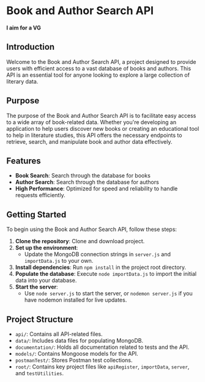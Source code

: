 # Book and Author Search API

**I aim for a VG**

## Introduction

Welcome to the Book and Author Search API, a project designed to provide users with efficient access to a vast database of books and authors. This API is an essential tool for anyone looking to explore a large collection of literary data.

## Purpose

The purpose of the Book and Author Search API is to facilitate easy access to a wide array of book-related data. Whether you're developing an application to help users discover new books or creating an educational tool to help in literature studies, this API offers the necessary endpoints to retrieve, search, and manipulate book and author data effectively.

## Features

- **Book Search**: Search through the database for books
- **Author Search**: Search through the database for authors
- **High Performance**: Optimized for speed and reliability to handle requests efficiently.

## Getting Started

To begin using the Book and Author Search API, follow these steps:

1. **Clone the repository**: Clone and download project.
2. **Set up the environment**:
    - Update the MongoDB connection strings in `server.js` and `importData.js` to your own.
3. **Install dependencies**: Run `npm install` in the project root directory.
4. **Populate the database**: Execute `node importData.js` to import the initial data into your database.
5. **Start the server**:
    - Use `node server.js` to start the server, or `nodemon server.js` if you have nodemon installed for live updates.

## Project Structure

- `api/`: Contains all API-related files.
- `data/`: Includes data files for populating MongoDB.
- `documentation/`: Holds all documentation related to tests and the API.
- `models/`: Contains Mongoose models for the API.
- `postmanTest/`: Stores Postman test collections.
- `root/`: Contains key project files like `apiRegister`, `importData`, `server`, and `testUtilities`.
